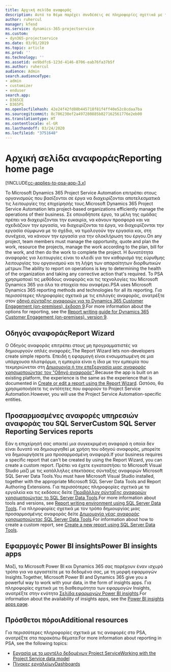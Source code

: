 ```yaml
---
title: Αρχική σελίδα αναφοράς
description: Αυτό το θέμα παρέχει συνδέσεις σε πληροφορίες σχετικά με τις αναφορές στο Dynamics 365 Project Service Automation.
author: ruhercul
manager: kfend
ms.service: dynamics-365-projectservice
ms.custom:
- dyn365-projectservice
ms.date: 03/01/2019
ms.topic: article
ms.prod: ''
ms.technology: ''
ms.assetid: ee9bdfc6-123d-4146-8706-eab76fa37b5f
ms.author: ruhercul
audience: Admin
search.audienceType:
- admin
- customizer
- enduser
search.app:
- D365CE
- D365PS
ms.openlocfilehash: 42e24f42fd80b445718f81f4ff40e52c8cdaa7ba
ms.sourcegitcommit: 8c786230ef2a497280885b827162561776e2eb00
ms.translationtype: HT
ms.contentlocale: el-GR
ms.lasthandoff: 03/24/2020
ms.locfileid: "3751648"
---
```

# <a name="reporting-home-page"></a><span data-ttu-id="8bc15-103">Αρχική σελίδα αναφοράς</span><span class="sxs-lookup"><span data-stu-id="8bc15-103">Reporting home page</span></span>

[!INCLUDE[cc-applies-to-psa-app-3.x](../includes/cc-applies-to-psa-app-3x.md)]

<span data-ttu-id="8bc15-104">Το Microsoft Dynamics 365 Project Service Automation επιτρέπει στους οργανισμούς που βασίζονται σε έργα να διαχειρίζονται αποτελεσματικά τις λειτουργίες της επιχείρησής τους.</span><span class="sxs-lookup"><span data-stu-id="8bc15-104">Microsoft Dynamics 365 Project Service Automation lets project-based organizations efficiently manage the operations of their business.</span></span> <span data-ttu-id="8bc15-105">Σε οποιοδήποτε έργο, τα μέλη της ομάδας πρέπει να διαχειρίζονται την ευκαιρία, να κάνουν προσφορά και να σχεδιάζουν την εργασία, να διαχειρίζονται τα έργα, να διαχειρίζονται την εργασία σύμφωνα με το σχέδιο, να τιμολογούν την εργασία και, στη συνέχεια, να κάνουν την εργασία για την ολοκλήρωση του έργου.</span><span class="sxs-lookup"><span data-stu-id="8bc15-105">On any project, team members must manage the opportunity, quote and plan the work, resource the projects, manage the work according to the plan, bill for the work, and then do the work to complete the project.</span></span> <span data-ttu-id="8bc15-106">Η δυνατότητα αναφοράς για λειτουργίες είναι το κλειδί για τον καθορισμό της εύρυθμης λειτουργίας του οργανισμού και τη λήψη των απαραίτητων διορθωτικών μέτρων.</span><span class="sxs-lookup"><span data-stu-id="8bc15-106">The ability to report on operations is key to determining the health of the organization and taking any corrective action that's required.</span></span> <span data-ttu-id="8bc15-107">Το PSA χρησιμοποιεί τις μεθόδους αναφοράς και τις τεχνολογίες του Microsoft Dynamics 365 για όλα τα στοιχεία που αναφέρει.</span><span class="sxs-lookup"><span data-stu-id="8bc15-107">PSA uses Microsoft Dynamics 365 reporting methods and technologies for all its reporting.</span></span> <span data-ttu-id="8bc15-108">Για περισσότερες πληροφορίες σχετικά με τις επιλογές αναφοράς, ανατρέξτε στον [οδηγό σύνταξης αναφορών για το Dynamics 365 Customer Engagement (on-premises), έκδοση 9](../analytics/reporting-analytics-with-dynamics-365.md).</span><span class="sxs-lookup"><span data-stu-id="8bc15-108">For more information about the options for reporting, see the [Report writing guide for Dynamics 365 Customer Engagement (on-premises), version 9](../analytics/reporting-analytics-with-dynamics-365.md).</span></span>

## <a name="report-wizard"></a><span data-ttu-id="8bc15-109">Οδηγός αναφοράς</span><span class="sxs-lookup"><span data-stu-id="8bc15-109">Report Wizard</span></span>

<span data-ttu-id="8bc15-110">Ο Οδηγός αναφοράς επιτρέπει στους μη προγραμματιστές να δημιουργούν απλές αναφορές.</span><span class="sxs-lookup"><span data-stu-id="8bc15-110">The Report Wizard lets non-developers create simple reports.</span></span> <span data-ttu-id="8bc15-111">Επειδή η εφαρμογή είναι ενσωματωμένη σε μια υπάρχουσα πλατφόρμα, η εμπειρία είναι η ίδια με την εμπειρία που τεκμηριώνεται στη [Δημιουργία ή την επεξεργασία μιας αναφοράς χρησιμοποιώντας τον "Οδηγό αναφοράς"](../basics/create-edit-copy-report-wizard.md).</span><span class="sxs-lookup"><span data-stu-id="8bc15-111">Because the app is built on an existing platform, the experience is the same as the experience that is documented in [Create or edit a report using the Report Wizard](../basics/create-edit-copy-report-wizard.md).</span></span> <span data-ttu-id="8bc15-112">Ωστόσο, θα χρησιμοποιήσετε τις οντότητες που αφορούν το Project Service Automation.</span><span class="sxs-lookup"><span data-stu-id="8bc15-112">However, you will use the Project Service Automation-specific entities.</span></span>

## <a name="custom-sql-server-reporting-services-reports"></a><span data-ttu-id="8bc15-113">Προσαρμοσμένες αναφορές υπηρεσιών αναφοράς του SQL Server</span><span class="sxs-lookup"><span data-stu-id="8bc15-113">Custom SQL Server Reporting Services reports</span></span>

<span data-ttu-id="8bc15-114">Εάν η επιχείρησή σας απαιτεί μια συγκεκριμένη αναφορά η οποία δεν είναι δυνατό να δημιουργηθεί με χρήση του οδηγού αναφοράς, μπορείτε να δημιουργήσετε μια προσαρμοσμένη αναφορά.</span><span class="sxs-lookup"><span data-stu-id="8bc15-114">If your business requires a specific report that can't be created by using the Report Wizard, you can create a custom report.</span></span> <span data-ttu-id="8bc15-115">Πρέπει να έχετε εγκαταστήσει το Microsoft Visual Studio μαζί με τις κατάλληλες επεκτάσεις σύνταξης αναφορών Microsoft SQL Server Data Tools.</span><span class="sxs-lookup"><span data-stu-id="8bc15-115">You must have Microsoft Visual Studio installed, together with the appropriate Microsoft SQL Server Data Tools and Report Authoring Extensions.</span></span> <span data-ttu-id="8bc15-116">Για περισσότερες πληροφορίες σχετικά με τα εργαλεία και τις εκδόσεις δείτε [Περιβάλλον σύνταξης αναφορών χρησιμοποιώντας το SQL Server Data Tools](../analytics/report-writing-environment-using-sql-server-data-tools.md).</span><span class="sxs-lookup"><span data-stu-id="8bc15-116">For more information about tools and versions, see [Report writing environment using SQL Server Data Tools](../analytics/report-writing-environment-using-sql-server-data-tools.md).</span></span> <span data-ttu-id="8bc15-117">Για πληροφορίες σχετικά με τον τρόπο δημιουργίας μιας προσαρμοσμένης αναφοράς δείτε [Δημιουργία νέας αναφοράς χρησιμοποιώντας SQL Server Data Tools](../analytics/create-a-new-report-using-sql-server-data-tools.md).</span><span class="sxs-lookup"><span data-stu-id="8bc15-117">For information about how to create a custom report, see [Create a new report using SQL Server Data Tools](../analytics/create-a-new-report-using-sql-server-data-tools.md).</span></span>

## <a name="power-bi-insights-apps"></a><span data-ttu-id="8bc15-118">Εφαρμογές Power BI insights</span><span class="sxs-lookup"><span data-stu-id="8bc15-118">Power BI insights apps</span></span>

<span data-ttu-id="8bc15-119">Μαζί, τα Microsoft Power BI και Dynamics 365 σας παρέχουν έναν ισχυρό τρόπο για να εργαστείτε με τα δεδομένα σας, με τη μορφή εφαρμογών Insights.</span><span class="sxs-lookup"><span data-stu-id="8bc15-119">Together, Microsoft Power BI and Dynamics 365 give you a powerful way to work with your data, in the form of insights apps.</span></span> <span data-ttu-id="8bc15-120">Για πληροφορίες σχετικά με τη διαθεσιμότητα των εφαρμογών Insights, ανατρέξτε στην ενότητα [Σελίδα εφαρμογών Power BI insights](https://powerbi.microsoft.com/power-bi-insights-apps/).</span><span class="sxs-lookup"><span data-stu-id="8bc15-120">For information about the availability of insights apps, see the [Power BI insights apps page](https://powerbi.microsoft.com/power-bi-insights-apps/).</span></span>


## <a name="additional-resources"></a><span data-ttu-id="8bc15-121">Πρόσθετοι πόροι</span><span class="sxs-lookup"><span data-stu-id="8bc15-121">Additional resources</span></span>
<span data-ttu-id="8bc15-122">Για περισσότερες πληροφορίες σχετικά με τις αναφορές στο PSA, ανατρέξτε στα παρακάτω θέματα:</span><span class="sxs-lookup"><span data-stu-id="8bc15-122">For more information about reporting in PSA, see the following topics:</span></span>

- [<span data-ttu-id="8bc15-123">Εργασία με το μοντέλο δεδομένων Project Service</span><span class="sxs-lookup"><span data-stu-id="8bc15-123">Working with the Project Service data model</span></span>](reports-working-project-service-data-model.md)
- [<span data-ttu-id="8bc15-124">Πίνακες εργαλείων</span><span class="sxs-lookup"><span data-stu-id="8bc15-124">Dashboards</span></span>](reports-dashboards.md)

